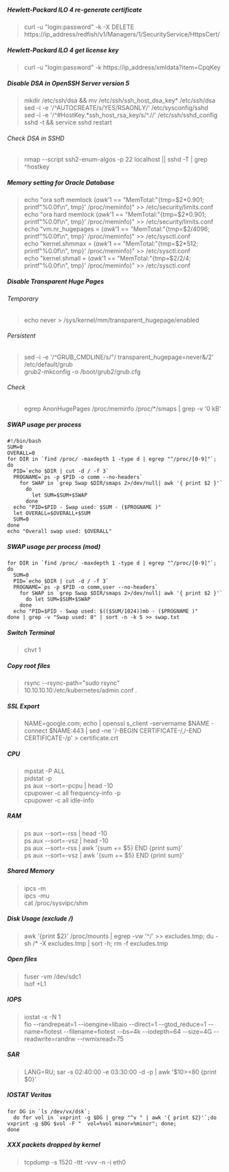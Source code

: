 ##### Hewlett-Packard ILO 4 re-generate certificate
> curl -u "login:password" -k -X DELETE https://ip_address/redfish/v1/Managers/1/SecurityService/HttpsCert/

##### Hewlett-Packard ILO 4 get license key
> curl -u "login:password" -k https://ip_address/xmldata?item=CpqKey

##### Disable DSA in OpenSSH Server version 5
> mkdir /etc/ssh/dsa && mv /etc/ssh/ssh_host_dsa_key* /etc/ssh/dsa   
> sed -i -e '/^AUTOCREATE/s/YES/RSAONLY/' /etc/sysconfig/sshd   
> sed -i -e '/^#HostKey.*ssh_host_rsa_key/s/^.//' /etc/ssh/sshd_config   
> sshd -t && service sshd restart

###### Check DSA in SSHD
> nmap --script ssh2-enum-algos -p 22 localhost || sshd -T | grep ^hostkey

##### Memory setting for Oracle Database
> echo "ora soft memlock $(awk '$1 == "MemTotal:"{tmp=$2\*0.901; printf"%0.0f\n", tmp}' /proc/meminfo)" >> /etc/security/limits.conf  
> echo "ora hard memlock $(awk '$1 == "MemTotal:"{tmp=$2\*0.901; printf"%0.0f\n", tmp}' /proc/meminfo)" >> /etc/security/limits.conf  
> echo "vm.nr_hugepages = $(awk '$1 == "MemTotal:"{tmp=$2/4096; printf"%0.0f\n", tmp}' /proc/meminfo)" >> /etc/sysctl.conf  
> echo "kernel.shmmax = $(awk '$1 == "MemTotal:"{tmp=$2\*512; printf"%0.0f\n", tmp}' /proc/meminfo)" >> /etc/sysctl.conf  
> echo "kernel.shmall = $(awk '$1 == "MemTotal:"{tmp=$2/2/4; printf"%0.0f\n", tmp}' /proc/meminfo)" >> /etc/sysctl.conf

##### Disable Transparent Huge Pages
###### Temporary
> echo never > /sys/kernel/mm/transparent_hugepage/enabled
###### Persistent
> sed -i -e '/^GRUB_CMDLINE/s/"/ transparent_hugepage=never&/2' /etc/default/grub   
> grub2-mkconfig -o /boot/grub2/grub.cfg
###### Check
> egrep AnonHugePages /proc/meminfo /proc/\*/smaps | grep -v '0 kB'

##### SWAP usage per process
```
#!/bin/bash
SUM=0
OVERALL=0
for DIR in `find /proc/ -maxdepth 1 -type d | egrep "^/proc/[0-9]"`; do
  PID=`echo $DIR | cut -d / -f 3`
  PROGNAME=`ps -p $PID -o comm --no-headers`
    for SWAP in `grep Swap $DIR/smaps 2>/dev/null| awk '{ print $2 }'`
      do
        let SUM=$SUM+$SWAP
      done
  echo "PID=$PID - Swap used: $SUM - ($PROGNAME )"
  let OVERALL=$OVERALL+$SUM
  SUM=0
done
echo "Overall swap used: $OVERALL"
```
##### SWAP usage per process (mod)
```
for DIR in `find /proc/ -maxdepth 1 -type d | egrep "^/proc/[0-9]"`; do
  SUM=0
  PID=`echo $DIR | cut -d / -f 3`
  PROGNAME=`ps -p $PID -o comm,user --no-headers`
    for SWAP in `grep Swap $DIR/smaps 2>/dev/null| awk '{ print $2 }'`
      do let SUM=$SUM+$SWAP
    done
  echo "PID=$PID - Swap used: $(($SUM/1024))mb - ($PROGNAME )"
done | grep -v "Swap used: 0" | sort -n -k 5 >> swap.txt
```

##### Switch Terminal
> chvt 1

##### Copy root files
> rsync --rsync-path="sudo rsync" 10.10.10.10:/etc/kubernetes/admin.conf .

##### SSL Export
> NAME=google.com; echo | openssl s_client -servername $NAME -connect $NAME:443 | sed -ne '/-BEGIN CERTIFICATE-/,/-END CERTIFICATE-/p' > certificate.crt

##### CPU
> mpstat -P ALL   
> pidstat -p <pid>   
> ps aux --sort=-pcpu | head -10   
> cpupower -c all frequency-info -p   
> cpupower -c all idle-info   

##### RAM
> ps aux --sort=-rss | head -10   
> ps aux --sort=-vsz | head -10   
> ps aux --sort=-rss | awk '{sum += $5} END {print sum}'   
> ps aux --sort=-vsz | awk '{sum += $5} END {print sum}'

##### Shared Memory
> ipcs -m   
> ipcs -mu   
> cat /proc/sysvipc/shm

##### Disk Usage (exclude /)
> awk '{print $2}' /proc/mounts | egrep -vw '^/' >> excludes.tmp; du -sh /* -X excludes.tmp | sort -h; rm -f excludes.tmp

##### Open files
> fuser -vm /dev/sdc1   
> lsof +L1

##### IOPS
> iostat -x -N 1   
> fio --randrepeat=1 --ioengine=libaio --direct=1 --gtod_reduce=1 --name=fiotest --filename=fiotest --bs=4k --iodepth=64 --size=4G --readwrite=randrw --rwmixread=75

##### SAR
> LANG=RU; sar -s 02:40:00 -e 03:30:00 -d -p | awk '$10>=80 {print $0}'

##### IOSTAT Veritas
```
for DG in `ls /dev/vx/dsk`;
  do for vol in `vxprint -g $DG | grep "^v " | awk '{ print $2}'`;do vxprint -g $DG $vol -F "  vol=%vol minor=%minor"; done;
done
```

##### XXX packets dropped by kernel
> tcpdump -s 1520 -ttt -vvv -n -i eth0